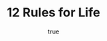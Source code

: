---
title: "12 Rules for Life"
bookCover: "/assets/book-covers/12-rules-for-life.jpg"
slug: "12-rules-for-life"
bookAuthor: "Jordan Peterson"
rating: 10
done: false
tags: ["self-help", "business", "non-fiction"]
summary: false
detailesNotes: false
amazonLink: ""
author:
  name: Rico Trebeljahr
  picture: "/assets/blog/profile.jpeg"
---